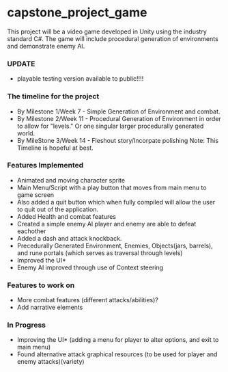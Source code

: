 # capstone_project_game
This project will be a video game developed in Unity using the industry standard C#. The game will include procedural generation of environments and demonstrate enemy AI.

### UPDATE
 - playable testing version available to public!!!!

### The timeline for the project
- By Milestone 1/Week 7 - Simple Generation of Environment and combat.
- By Milestone 2/Week 11 - Procedural Generation of Environment in order to allow for "levels." Or one singular larger procedurally generated world.
- By MileStone 3/Week 14 - Fleshout story/Incorpate polishing
Note: This Timeline is hopeful at best.

### Features Implemented
- Animated and moving character sprite
- Main Menu/Script with a play button that moves from main menu to game screen
- Also added a quit button which when fully compiled will allow the user to quit out of the application.
- Added Health and combat features
- Created a simple enemy AI player and enemy are able to defeat eachother
- Added a dash and attack knockback. 
- Precedurally Generated Environment, Enemies, Objects(jars, barrels), and rune portals (which serves as traversal through levels)
- Improved the UI*
- Enemy AI improved through use of Context steering

### Features to work on
- More combat features (different attacks/abilities)?
- Add narrative elements 

### In Progress
- Improving the UI* (adding a menu for player to alter options, and exit to main menu)
- Found alternative attack graphical resources (to be used for player and enemy attacks)(variety)
